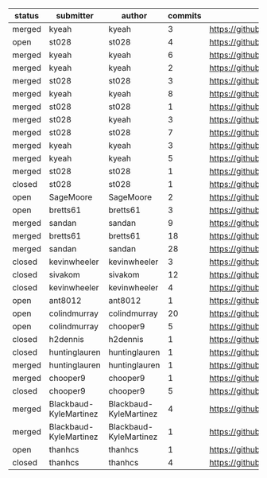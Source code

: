 | status | submitter              | author                 | commits | link                                               |
| ------ | ---------------------- | ---------------------- | ---------- | -------------------------------------------------- |
| merged | kyeah                  | kyeah                  |       3 | https://github.com/geotrellis/geotrellis/pull/1047 |
|   open | st028                  | st028                  |       4 | https://github.com/geotrellis/geotrellis/pull/1044 |
| merged | kyeah                  | kyeah                  |       6 | https://github.com/geotrellis/geotrellis/pull/1037 |
| merged | kyeah                  | kyeah                  |       2 | https://github.com/geotrellis/geotrellis/pull/1032 |
| merged | st028                  | st028                  |       3 | https://github.com/geotrellis/geotrellis/pull/1031 |
| merged | kyeah                  | kyeah                  |       8 | https://github.com/geotrellis/geotrellis/pull/1028 |
| merged | st028                  | st028                  |       1 | https://github.com/geotrellis/geotrellis/pull/1027 |
| merged | st028                  | kyeah                  |       3 | https://github.com/geotrellis/geotrellis/pull/1027 |
| merged | st028                  | st028                  |       7 | https://github.com/geotrellis/geotrellis/pull/1023 |
| merged | kyeah                  | kyeah                  |       3 | https://github.com/geotrellis/geotrellis/pull/1015 |
| merged | kyeah                  | kyeah                  |       5 | https://github.com/geotrellis/geotrellis/pull/991  |
| merged | st028                  | st028                  |       1 | https://github.com/geotrellis/geotrellis/pull/987  |
| closed | st028                  | st028                  |       1 | https://github.com/geotrellis/geotrellis/pull/985  |
|   open | SageMoore              | SageMoore              |       2 | https://github.com/geotrellis/gt-admin/pull/2      |
|   open | bretts61               | bretts61               |       3 | https://github.com/geotrellis/curve/pull/11        |
| merged | sandan                 | sandan                 |       9 | https://github.com/geotrellis/curve/pull/10        |
| merged | bretts61               | bretts61               |      18 | https://github.com/geotrellis/curve/pull/7         |
| merged | sandan                 | sandan                 |      28 | https://github.com/geotrellis/curve/pull/6         |
| closed | kevinwheeler           | kevinwheeler           |       3 | https://github.com/locationtech/geomesa/pull/501   |
| closed | sivakom                | sivakom                |      12 | https://github.com/locationtech/geomesa/pull/494   |
| closed | kevinwheeler           | kevinwheeler           |       4 | https://github.com/locationtech/geomesa/pull/487   |
|   open | ant8012                | ant8012                |       1 | https://github.com/selendroid/selendroid/pull/849  |
|   open | colindmurray           | colindmurray           |      20 | https://github.com/selendroid/selendroid/pull/848  |
|   open | colindmurray           | chooper9               |       5 | https://github.com/selendroid/selendroid/pull/848  |
| closed | h2dennis               | h2dennis               |       1 | https://github.com/selendroid/selendroid/pull/841  |
| closed | huntinglauren          | huntinglauren          |       1 | https://github.com/selendroid/selendroid/pull/840  |
| merged | huntinglauren          | huntinglauren          |       1 | https://github.com/selendroid/selendroid/pull/835  |
| merged | chooper9               | chooper9               |       1 | https://github.com/selendroid/selendroid/pull/833  |
| closed | chooper9               | chooper9               |       5 | https://github.com/selendroid/selendroid/pull/819  |
| merged | Blackbaud-KyleMartinez | Blackbaud-KyleMartinez |       4 | https://github.com/selendroid/selendroid/pull/816  |
| merged | Blackbaud-KyleMartinez | Blackbaud-KyleMartinez |       1 | https://github.com/selendroid/selendroid.io/pull/8 |
|   open | thanhcs                | thanhcs                |       1 | https://github.com/ios-driver/ios-driver/pull/363  |
| closed | thanhcs                | thanhcs                |       4 | https://github.com/ios-driver/ios-driver/pull/359  |
